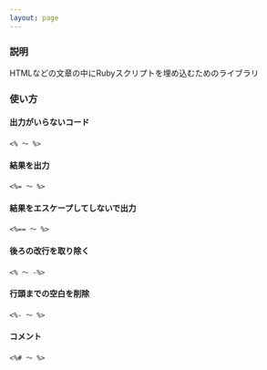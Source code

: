 ```yaml
---
layout: page
---
```


### 説明

HTMLなどの文章の中にRubyスクリプトを埋め込むためのライブラリ

### 使い方

#### 出力がいらないコード

    <% ～ %>

#### 結果を出力

    <%= ～ %>

#### 結果をエスケープしてしないで出力

    <%== ～ %>

#### 後ろの改行を取り除く

    <% ～ -%>

#### 行頭までの空白を削除

    <%- ～ %>

#### コメント

    <%# ～ %>
